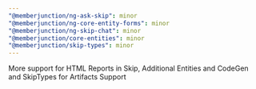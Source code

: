 ```yaml
---
"@memberjunction/ng-ask-skip": minor
"@memberjunction/ng-core-entity-forms": minor
"@memberjunction/ng-skip-chat": minor
"@memberjunction/core-entities": minor
"@memberjunction/skip-types": minor
---
```


More support for HTML Reports in Skip, Additional Entities and CodeGen and SkipTypes for Artifacts Support
